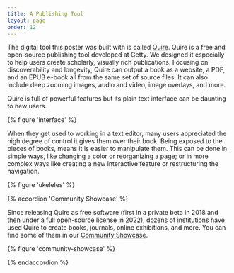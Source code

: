```yaml
---
title: A Publishing Tool
layout: page
order: 12
---
```


The digital tool this poster was built with is called [Quire](https://quire.getty.edu/). Quire is a free and open-source publishing tool developed at Getty. We designed it especially to help users create scholarly, visually rich publications. Focusing on discoverability and longevity, Quire can output a book as a website, a PDF, and an EPUB e-book all from the same set of source files. It can also include deep zooming images, audio and video, image overlays, and more.

Quire is full of powerful features but its plain text interface can be daunting to new users.

{% figure 'interface' %}

When they get used to working in a text editor, many users appreciated the high degree of control it gives them over their book. Being exposed to the pieces of books, means it is easier to manipulate them. This can be done in simple ways, like changing a color or reorganizing a page; or in more complex ways like creating a new interactive feature or restructuring the navigation.

{% figure 'ukeleles' %}

{% accordion 'Community Showcase' %}

Since releasing Quire as free software (first in a private beta in 2018 and then under a full open-source license in 2022), dozens of institutions have used Quire to create books, journals, online exhibitions, and more. You can find some of them in our [Community Showcase](https://quire.getty.edu/community/community-showcase/).

{% figure 'community-showcase' %}

{% endaccordion %}
